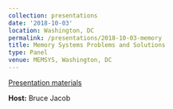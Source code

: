 ```yaml
---
collection: presentations
date: '2018-10-03'
location: Washington, DC
permalink: /presentations/2018-10-03-memory
title: Memory Systems Problems and Solutions
type: Panel
venue: MEMSYS, Washington, DC
---
```


[Presentation materials](https://memsys.io)


**Host:** Bruce Jacob